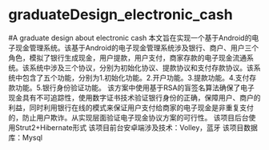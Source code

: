 # graduateDesign_electronic_cash
#A graduate design about electronic cash
本文旨在实现一个基于Android的电子现金管理系统。该基于Android的电子现金管理系统涉及银行、商户、用户三个角色，模拟了银行生成现金，用户提款，用户支付，商家存款的电子现金流通系统。该系统中涉及三个协议，分别为初始化协议、提款协议和支付存款协议。该系统中包含了五个功能，分别为1.初始化功能。2.开户功能。3.提款功能。4.支付存款功能。5.银行身份验证功能。
该方案中使用基于RSA的盲签名算法确保了电子现金具有不可追踪性，使用数字证书技术验证银行身份的正确，保障用户、商户的利益，同时利用银行在线的模式来保证用户支付给商家的电子现金是非重复支付的，防止用户欺诈。从实现层面验证电子现金协议方案的可行性。
该项目后台使用Strut2+Hibernate形式
该项目前台安卓端涉及技术：Volley，蓝牙
该项目数据库：Mysql
